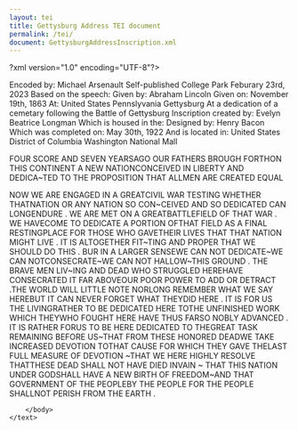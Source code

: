 ```yaml
---
layout: tei
title: Gettysburg Address TEI document
permalink: /tei/
document: GettysburgAddressInscription.xml
---
```

?xml version="1.0" encoding="UTF-8"?>
<?xml-model href="http://www.tei-c.org/release/xml/tei/custom/schema/relaxng/tei_all.rng" type="application/xml" schematypens="http://relaxng.org/ns/structure/1.0"?>
<?xml-model href="http://www.tei-c.org/release/xml/tei/custom/schema/relaxng/tei_all.rng" type="application/xml"
	schematypens="http://purl.oclc.org/dsdl/schematron"?>
<TEI xmlns="http://www.tei-c.org/ns/1.0">
<teiHeader>
    <fileDesc>
        <titleStmt>
            <title>Inscription of Gettysburg Address at the Lincoln Memorial</title>
            <respStmt>
                <resp>Encoded by:</resp>
                <name>Michael Arsenault</name>
            </respStmt>
        </titleStmt>
        <publicationStmt>
            <publisher>Self-published</publisher>
            <pubPlace>College Park</pubPlace>
            <date when="2023-02-23">Feburary 23rd, 2023</date>
        </publicationStmt>
        <sourceDesc>
            <listBibl>
                <bibl type="speech"><note>Based on the speech:</note>
                        <title>The Gettysburg Address</title>
                        <note>Given by:</note>
                        <author>Abraham Lincoln</author>
                        <note>Given on:</note>
                        <date when="1863-11-19">November 19th, 1863</date>
                        <note>At:</note><location xml:id="Gettysburg">
                            <country key="US">United States</country>
                            <region key="PA"> Pennslyvania</region>
                            <placeName>Gettysburg</placeName>
                            <note>At a dedication of a cemetary following the Battle of
                                Gettysburg</note>
                        </location></bibl>
                <bibl type="inscription"><note>Inscription created by:</note>
                        <author>Evelyn Beatrice Longman</author>
                    </bibl>
                <bibl type="building"><note>Which is housed in the:</note>
                        <title>Lincoln Memorial</title>
                        <note>Designed by:</note>
                        <author>Henry Bacon</author>
                        <note>Which was completed on:</note>
                        <date when="1922-05-30">May 30th, 1922</date>
                        <note>And is located in:</note>
                        <location xml:id="Washington">
                            <country key="US">United States</country>
                            <region key="DC">District of Columbia</region>
                            <placeName>Washington</placeName>
                            <district>National Mall</district>
                        </location>
                    </bibl>
            </listBibl>
        </sourceDesc>
    </fileDesc>
</teiHeader>
    <text>
        <body> 
            <p>FOUR SCORE AND SEVEN YEARS<lb/>AGO OUR FATHERS BROUGH FORTH<lb/>ON THIS CONTINENT A NEW NATION<lb/>CONCEIVED IN LIBERTY AND DEDICA~<lb/>TED TO THE PROPOSITION THAT ALL<lb/>MEN ARE CREATED EQUAL</p>
            <p>NOW WE ARE ENGAGED IN A GREAT<lb/>CIVIL WAR TESTING WHETHER THAT<lb/>NATION OR ANY
                NATION SO CON~<lb/>CEIVED AND SO DEDICATED CAN LONG<lb/>ENDURE . WE ARE MET ON A
                GREAT<lb/>BATTLEFIELD OF THAT WAR . WE HAVE<lb/>COME TO DEDICATE A PORTION
                OF<lb/>THAT FIELD AS A FINAL RESTING<lb/>PLACE FOR THOSE WHO GAVE<lb/>THEIR LIVES
                THAT THAT NATION<lb/> MIGHT LIVE . IT IS ALTOGETHER FIT~<lb/>TING AND PROPER THAT WE
                SHOULD<lb/> DO THIS . BUR IN A LARGER SENSE<lb/>WE CAN NOT DEDICATE~WE CAN
                NOT<lb/>CONSECRATE~WE CAN NOT HALLOW~<lb/>THIS GROUND . THE BRAVE MEN LIV~<lb/>ING
                AND DEAD WHO STRUGGLED HERE<lb/>HAVE CONSECRATED IT FAR ABOVE<lb/>OUR POOR POWER TO
                ADD OR DETRACT .<lb/>THE WORLD WILL LITTLE NOTE NOR<lb/>LONG REMEMBER WHAT WE SAY
                HERE<lb/>BUT IT CAN NEVER FORGET WHAT THEY<lb/>DID HERE . IT IS FOR US THE
                LIVING<lb/>RATHER TO BE DEDICATED HERE TO<lb/>THE UNFINISHED WORK WHICH THEY<lb/>WHO
                FOUGHT HERE HAVE THUS FAR<lb/>SO NOBLY ADVANCED . IT IS RATHER FOR<lb/>US TO BE HERE
                DEDICATED TO THE<lb/>GREAT TASK REMAINING BEFORE US~<lb/>THAT FROM THESE HONORED
                DEAD<lb/>WE TAKE INCREASED DEVOTION TO<lb/>THAT CAUSE FOR WHICH THEY GAVE
                THE<lb/>LAST FULL MEASURE OF DEVOTION ~<lb/>THAT WE HERE HIGHLY RESOLVE
                THAT<lb/>THESE DEAD SHALL NOT HAVE DIED IN<lb/>VAIN ~ THAT THIS NATION UNDER
                GOD<lb/>SHALL HAVE A NEW BIRTH OF FREEDOM~<lb/>AND THAT GOVERNMENT OF THE
                PEOPLE<lb/>BY THE PEOPLE FOR THE PEOPLE SHALL<lb/>NOT PERISH FROM THE EARTH .</p>
       
        </body>
    </text>
</TEI>

